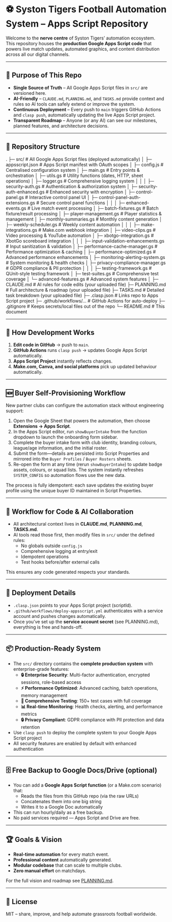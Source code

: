# ⚽ Syston Tigers Football Automation System – Apps Script Repository

Welcome to the **nerve centre** of Syston Tigers’ automation ecosystem.  
This repository houses the **production Google Apps Script code** that powers live match updates, automated graphics, and content distribution across all our digital channels.

---

## 🎯 Purpose of This Repo
- **Single Source of Truth** – All Google Apps Script files in `src/` are versioned here.
- **AI-Friendly** – `CLAUDE.md`, `PLANNING.md`, and `TASKS.md` provide context and rules so AI tools can safely extend or improve the system.
- **Continuous Deployment** – Every push to `main` triggers GitHub Actions and `clasp push`, automatically updating the live Apps Script project.
- **Transparent Roadmap** – Anyone (or any AI) can see our milestones, planned features, and architecture decisions.

---

## 📁 Repository Structure

.
├─ src/                                    # All Google Apps Script files (deployed automatically)
│   ├─ appsscript.json                     # Apps Script manifest with OAuth scopes
│   ├─ config.js                           # Centralised configuration system
│   ├─ main.gs                             # Entry points & orchestration
│   ├─ utils.gs                            # Utility functions (dates, HTTP, sheet operations)
│   ├─ logger.gs                           # Comprehensive logging system
│   │
│   ├─ security-auth.gs                    # Authentication & authorization system
│   ├─ security-auth-enhanced.gs           # Enhanced security with encryption
│   ├─ control-panel.gs                    # Interactive control panel UI
│   ├─ control-panel-auth-extensions.gs    # Secure control panel functions
│   │
│   ├─ enhanced-events.gs                  # Live match event processing
│   ├─ batch-fixtures.gs                   # Batch fixture/result processing
│   ├─ player-management.gs                # Player statistics & management
│   ├─ monthly-summaries.gs                # Monthly content generation
│   ├─ weekly-scheduler.gs                 # Weekly content automation
│   │
│   ├─ make-integrations.gs                # Make.com webhook integration
│   ├─ video-clips.gs                      # Video processing & YouTube automation
│   ├─ xbotgo-integration.gs              # XbotGo scoreboard integration
│   │
│   ├─ input-validation-enhancements.gs    # Input sanitization & validation
│   ├─ performance-cache-manager.gs        # Performance optimization & caching
│   ├─ performance-optimized.gs            # Advanced performance enhancements
│   ├─ monitoring-alerting-system.gs       # System monitoring & health checks
│   ├─ privacy-compliance-manager.gs       # GDPR compliance & PII protection
│   │
│   ├─ testing-framework.gs                # QUnit-style testing framework
│   ├─ test-suites.gs                      # Comprehensive test coverage
│   └─ advanced-features.gs                # Advanced system features
│
├─ CLAUDE.md               # AI rules for code edits (your uploaded file)
├─ PLANNING.md             # Full architecture & roadmap (your uploaded file)
├─ TASKS.md                # Detailed task breakdown (your uploaded file)
├─ .clasp.json             # Links repo to Apps Script project
├─ .github/workflows/…     # GitHub Actions for auto-deploy
├─ .gitignore              # Keeps secrets/local files out of the repo
└─ README.md               # This document

---

## 🧠 How Development Works

1. **Edit code in GitHub** → push to `main`.
2. **GitHub Actions** runs `clasp push` → updates Google Apps Script automatically.
3. **Apps Script Project** instantly reflects changes.
4. **Make.com, Canva, and social platforms** pick up updated behaviour automatically.

---

## 🆕 Buyer Self-Provisioning Workflow

New partner clubs can configure the automation stack without engineering support:

1. Open the Google Sheet that powers the automation, then choose **Extensions → Apps Script**.
2. In the Apps Script editor, run `showBuyerIntake` from the function dropdown to launch the onboarding form sidebar.
3. Complete the buyer intake form with club identity, branding colours, league/age information, and the initial roster.
4. Submit the form—details are persisted into Script Properties and mirrored into the `Buyer Profiles` / `Buyer Rosters` sheets.
5. Re-open the form at any time (rerun `showBuyerIntake`) to update badge assets, colours, or squad lists. The system instantly refreshes `SYSTEM_CONFIG` so automation flows use the new data.

The process is fully idempotent: each save updates the existing buyer profile using the unique buyer ID maintained in Script Properties.

---

## 📝 Workflow for Code & AI Collaboration

- All architectural context lives in **CLAUDE.md**, **PLANNING.md**, **TASKS.md**.  
- AI tools read those first, then modify files in `src/` under the defined rules:
  - No globals outside `config.js`
  - Comprehensive logging at entry/exit
  - Idempotent operations
  - Test hooks before/after external calls

This ensures any code generated respects your standards.

---

## 🔄 Deployment Details

- `.clasp.json` points to your Apps Script project (scriptId).  
- `.github/workflows/deploy-appsscript.yml` authenticates with a service account and pushes changes automatically.  
- Once you’ve set up the **service account secret** (see PLANNING.md), everything is free and hands-off.

---

## 📦 Production-Ready System

- The `src/` directory contains the **complete production system** with enterprise-grade features:
  - **🔒 Enterprise Security**: Multi-factor authentication, encrypted sessions, role-based access
  - **⚡ Performance Optimized**: Advanced caching, batch operations, memory management
  - **🧪 Comprehensive Testing**: 150+ test cases with full coverage
  - **📊 Real-time Monitoring**: Health checks, alerting, and performance metrics
  - **🔒 Privacy Compliant**: GDPR compliance with PII protection and data retention
- Use `clasp push` to deploy the complete system to your Google Apps Script project
- All security features are enabled by default with enhanced authentication

---

## 🗄️ Free Backup to Google Docs/Drive (optional)

- You can add a **Google Apps Script function** (or a Make.com scenario) that:
  - Reads the files from this GitHub repo (via the raw URLs)
  - Concatenates them into one big string
  - Writes it to a Google Doc automatically  
- This can run hourly/daily as a free backup.  
- No paid services required — Apps Script and Drive are free.

---

## 🏆 Goals & Vision

- **Real-time automation** for every match event.
- **Professional content** automatically generated.
- **Modular codebase** that can scale to multiple clubs.
- **Zero manual effort** on matchdays.

For the full vision and roadmap see [PLANNING.md](PLANNING.md).

---

## 📜 License

MIT – share, improve, and help automate grassroots football worldwide.
